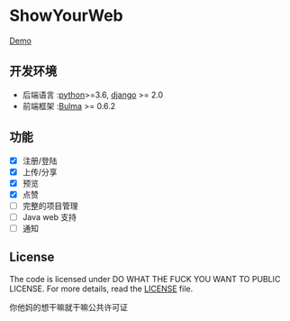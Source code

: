 # ShowYourWeb 

[Demo](https://lab.zxh326.cn)
## 开发环境
* 后端语言 :[python](https://www.python.org/)>=3.6, [django](https://www.djangoproject.com/) >= 2.0
* 前端框架 :[Bulma](https://bulma.io/) >= 0.6.2

## 功能
- [x] 注册/登陆
- [x] 上传/分享
- [x] 预览
- [x] 点赞
- [ ] 完整的项目管理
- [ ] Java web 支持
- [ ] 通知

## License

The code is licensed under DO WHAT THE FUCK YOU WANT TO PUBLIC LICENSE. For more details, read the [LICENSE](./LICENSE) file.

你他妈的想干嘛就干嘛公共许可证
